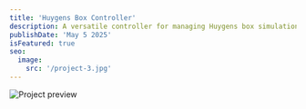 ```yaml
---
title: 'Huygens Box Controller'
description: A versatile controller for managing Huygens box simulations, enhancing user interaction and control over simulation parameters.
publishDate: 'May 5 2025'
isFeatured: true
seo:
  image:
    src: '/project-3.jpg'
---
```


![Project preview](/project-3.jpg)


